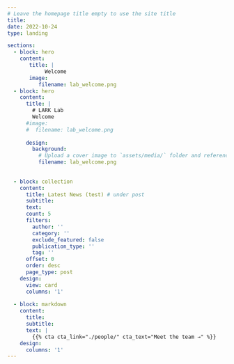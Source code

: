 ```yaml
---
# Leave the homepage title empty to use the site title
title:
date: 2022-10-24
type: landing

sections:
  - block: hero
    content:
       title: |
            Welcome
       image:
          filename: lab_welcome.png  
  - block: hero
    content:
      title: |
        # LARK Lab
        Welcome
      #image:
      #  filename: lab_welcome.png
        
      design:
        background:
          # Upload a cover image to `assets/media/` folder and reference its filename here (optional)
          filename: lab_welcome.png
   
  
  - block: collection
    content:
      title: Latest News (test) # under post
      subtitle:
      text:
      count: 5
      filters:
        author: ''
        category: ''
        exclude_featured: false
        publication_type: ''
        tag: ''
      offset: 0
      order: desc
      page_type: post
    design:
      view: card
      columns: '1'
  
  - block: markdown
    content:
      title:
      subtitle:
      text: |
        {{% cta cta_link="./people/" cta_text="Meet the team →" %}}
    design:
      columns: '1'
---
```

